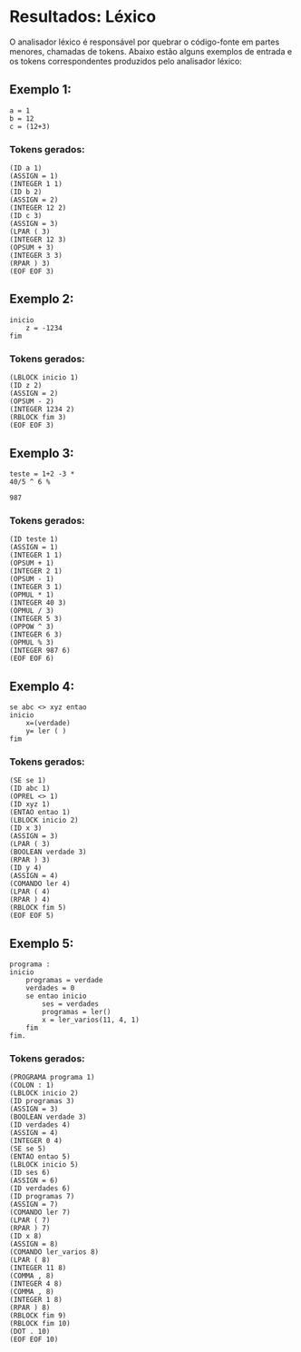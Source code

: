 # Resultados: Léxico
O analisador léxico é responsável por quebrar o código-fonte em partes menores, chamadas de tokens. Abaixo estão alguns exemplos de entrada e os tokens correspondentes produzidos pelo analisador léxico:

## Exemplo 1:
```
a = 1
b = 12
c = (12+3)
```
### Tokens gerados:
```
(ID a 1)
(ASSIGN = 1)
(INTEGER 1 1)
(ID b 2)
(ASSIGN = 2)
(INTEGER 12 2)
(ID c 3)
(ASSIGN = 3)
(LPAR ( 3)
(INTEGER 12 3)
(OPSUM + 3)
(INTEGER 3 3)
(RPAR ) 3)
(EOF EOF 3)
```

## Exemplo 2:
```
inicio
    z = -1234
fim
```
### Tokens gerados:
```
(LBLOCK inicio 1)
(ID z 2)
(ASSIGN = 2)
(OPSUM - 2)
(INTEGER 1234 2)
(RBLOCK fim 3)
(EOF EOF 3)
```

## Exemplo 3:
```
teste = 1+2 -3 *
40/5 ^ 6 %

987
```
### Tokens gerados:
```
(ID teste 1)
(ASSIGN = 1)
(INTEGER 1 1)
(OPSUM + 1)
(INTEGER 2 1)
(OPSUM - 1)
(INTEGER 3 1)
(OPMUL * 1)
(INTEGER 40 3)
(OPMUL / 3)
(INTEGER 5 3)
(OPPOW ^ 3)
(INTEGER 6 3)
(OPMUL % 3)
(INTEGER 987 6)
(EOF EOF 6)
```

## Exemplo 4:
```
se abc <> xyz entao
inicio
    x=(verdade)
    y= ler ( )
fim
```
### Tokens gerados:
```
(SE se 1)
(ID abc 1)
(OPREL <> 1)
(ID xyz 1)
(ENTAO entao 1)
(LBLOCK inicio 2)
(ID x 3)
(ASSIGN = 3)
(LPAR ( 3)
(BOOLEAN verdade 3)
(RPAR ) 3)
(ID y 4)
(ASSIGN = 4)
(COMANDO ler 4)
(LPAR ( 4)
(RPAR ) 4)
(RBLOCK fim 5)
(EOF EOF 5)
```

## Exemplo 5:
```
programa :
inicio
    programas = verdade
    verdades = 0
    se entao inicio
        ses = verdades
        programas = ler()
        x = ler_varios(11, 4, 1)
    fim
fim.
```
### Tokens gerados:
```
(PROGRAMA programa 1) 
(COLON : 1)
(LBLOCK inicio 2)
(ID programas 3)
(ASSIGN = 3)
(BOOLEAN verdade 3)
(ID verdades 4)
(ASSIGN = 4)
(INTEGER 0 4)
(SE se 5)
(ENTAO entao 5)
(LBLOCK inicio 5)
(ID ses 6)
(ASSIGN = 6)
(ID verdades 6)
(ID programas 7)
(ASSIGN = 7)
(COMANDO ler 7)
(LPAR ( 7)
(RPAR ) 7)
(ID x 8)
(ASSIGN = 8)
(COMANDO ler_varios 8)
(LPAR ( 8)
(INTEGER 11 8)
(COMMA , 8)
(INTEGER 4 8)
(COMMA , 8)
(INTEGER 1 8)
(RPAR ) 8)
(RBLOCK fim 9)
(RBLOCK fim 10)
(DOT . 10)
(EOF EOF 10)
```